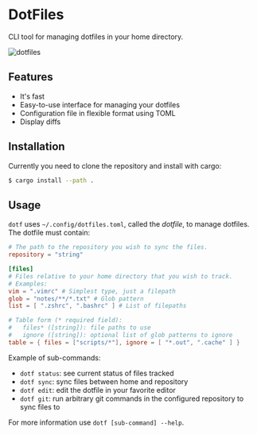 # DotFiles

CLI tool for managing dotfiles in your home directory.

![dotfiles](https://user-images.githubusercontent.com/14161483/186741239-8e8f26d5-51f9-4ab5-a6d5-09a639334e74.png)

## Features

- It's fast
- Easy-to-use interface for managing your dotfiles
- Configuration file in flexible format using TOML
- Display diffs

## Installation

Currently you need to clone the repository and install with cargo:

```sh
$ cargo install --path .
```

## Usage

`dotf` uses `~/.config/dotfiles.toml`, called the _dotfile_, to manage dotfiles.
The dotfile must contain:

```toml
# The path to the repository you wish to sync the files.
repository = "string"

[files]
# Files relative to your home directory that you wish to track.
# Examples:
vim = ".vimrc" # Simplest type, just a filepath
glob = "notes/**/*.txt" # Glob pattern
list = [ ".zshrc", ".bashrc" ] # List of filepaths

# Table form (* required field):
#   files* ([string]): file paths to use
#   ignore ([string]): optional list of glob patterns to ignore
table = { files = ["scripts/*"], ignore = [ "*.out", ".cache" ] }
```

Example of sub-commands:
  - `dotf status`: see current status of files tracked
  - `dotf sync`: sync files between home and repository
  - `dotf edit`: edit the dotfile in your favorite editor
  - `dotf git`: run arbitrary git commands in the configured repository to sync files to

For more information use `dotf [sub-command] --help`.
